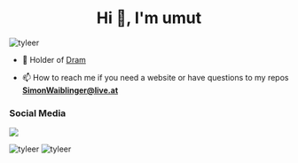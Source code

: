 <h1 align="center">Hi 👋, I'm umut</h1>

<p align="left"> <img src="https://komarev.com/ghpvc/?username=tyleer&label=Profile%20views&color=a36fe2&style=plastic" alt="tyleer" /> </p>

- 🔭 Holder of [Dram](https://discord.com/oauth2/authorize?client_id=833855011984506980&scope=bot&permissions=805314622)

- 📫 How to reach me if you need a website or have questions to my repos **SimonWaiblinger@live.at** 

<h3>Social Media</h3>
<p align="left">
  <a href="https://discord.com/users/754646387672481792" target"blank_"><img src="https://img.shields.io/badge/discord%20-7289DA.svg?&style=for-the-badge&logo=discord&logoColor=white"></a>

<p>
<img src="https://github-readme-stats.vercel.app/api?username=tyleer&show_icons=true&theme=dracula&locale=en" alt="tyleer" />
<img src="https://github-readme-stats.vercel.app/api/top-langs?username=tyleer&show_icons=true&theme=dracula&locale=en&layout=compact" alt="tyleer" />
</p>
